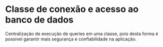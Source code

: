 # Classe de conexão e acesso ao banco de dados
Centralização de execução de queries em uma classe, pois desta forma é possível garantir mais segurança e confiabilidade na aplicação.
